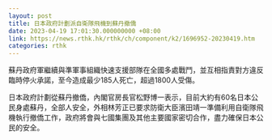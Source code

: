 ```yaml
---
layout: post
title: 日本政府計劃派自衛隊飛機到蘇丹撤僑
date: 2023-04-19 17:01:30.000000000 +08:00
link: https://news.rthk.hk/rthk/ch/component/k2/1696952-20230419.htm
categories: rthk
---
```


蘇丹政府軍繼續與準軍事組織快速支援部隊在全國多處戰鬥，並互相指責對方違反臨時停火承諾，至今造成最少185人死亡，超過1800人受傷。

日本政府計劃從蘇丹撤僑，內閣官房長官松野博一表示，目前大約有60名日本公民身處蘇丹，全部人安全，外相林芳正已要求防衛大臣濱田靖一準備利用自衛隊飛機執行撤僑工作，政府將會與七國集團及其他主要國家密切合作，盡力確保日本公民的安全。
